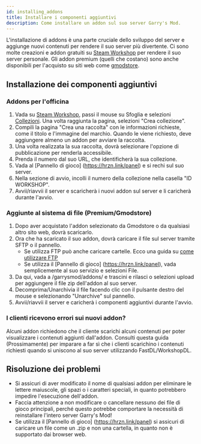 ```yaml
---
id: installing_addons
title: Installare i componenti aggiuntivi
description: Come installare un addon sul suo server Garry's Mod.
---
```


L'installazione di addons è una parte cruciale dello sviluppo del server e aggiunge nuovi contenuti per rendere il suo server più divertente. Ci sono molte creazioni e addon gratuiti su [Steam Workshop](https://steamcommunity.com/app/4000/workshop/) per rendere il suo server personale. Gli addon premium (quelli che costano) sono anche disponibili per l'acquisto su siti web come [gmodstore](https://gmodstore.com).

## Installazione dei componenti aggiuntivi
### Addons per l'officina
1. Vada su [Steam Workshop](https://steamcommunity.com/app/4000/workshop/), passi il mouse su Sfoglia e selezioni [Collezioni](https://steamcommunity.com/workshop/browse/?appid=4000&browsesort=trend&section=collections). Una volta raggiunta la pagina, selezioni "Crea collezione".
2. Compili la pagina "Crea una raccolta" con le informazioni richieste, come il titolo e l'immagine del marchio. Quando le viene richiesto, deve aggiungere almeno un addon per avviare la raccolta.
3. Una volta realizzata la sua raccolta, dovrà selezionare l'opzione di pubblicazione per renderla accessibile.
4. Prenda il numero dal suo URL, che identificherà la sua collezione.
5. Vada al [Pannello di gioco] (https://hrzn.link/panel) e si rechi sul suo server.
6. Nella sezione di avvio, incolli il numero della collezione nella casella "ID WORKSHOP".
7. Avvii/riavvii il server e scaricherà i nuovi addon sul server e li caricherà durante l'avvio.

### Aggiunte al sistema di file (Premium/Gmodstore)
1. Dopo aver acquistato l'addon selezionato da Gmodstore o da qualsiasi altro sito web, dovrà scaricarlo.
2. Ora che ha scaricato il suo addon, dovrà caricare il file sul server tramite SFTP o il pannello.
   - Se utilizza FTP può anche caricare cartelle. Ecco una guida su [come utilizzare FTP](https://docs.hrznhosting.com/knowledgebase/general/using_ftp)
   - Se utilizza il [Pannello di gioco] (https://hrzn.link/panel), vada semplicemente al suo servizio e selezioni File.
5. Da qui, vada a /garrysmod/addons/ e trascini e rilasci o selezioni upload per aggiungere il file zip dell'addon al suo server.
6. Decomprima/Unarchivia il file facendo clic con il pulsante destro del mouse e selezionando "Unarchive" sul pannello.
7. Avvii/riavvii il server e caricherà i componenti aggiuntivi durante l'avvio.

### I clienti ricevono errori sui nuovi addon?
Alcuni addon richiedono che il cliente scarichi alcuni contenuti per poter visualizzare i contenuti aggiunti dall'addon. Consulti questa guida (Prossimamente) per imparare a far sì che i clienti scarichino i contenuti richiesti quando si uniscono al suo server utilizzando FastDL/WorkshopDL.

## Risoluzione dei problemi
* Si assicuri di aver modificato il nome di qualsiasi addon per eliminare le lettere maiuscole, gli spazi o i caratteri speciali, in quanto potrebbero impedire l'esecuzione dell'addon.
* Faccia attenzione a non modificare o cancellare nessuno dei file di gioco principali, perché questo potrebbe comportare la necessità di reinstallare l'intero server Garry's Mod!
* Se utilizza il [Pannello di gioco] (https://hrzn.link/panel) si assicuri di caricare un file come un .zip e non una cartella, in quanto non è supportato dai browser web.